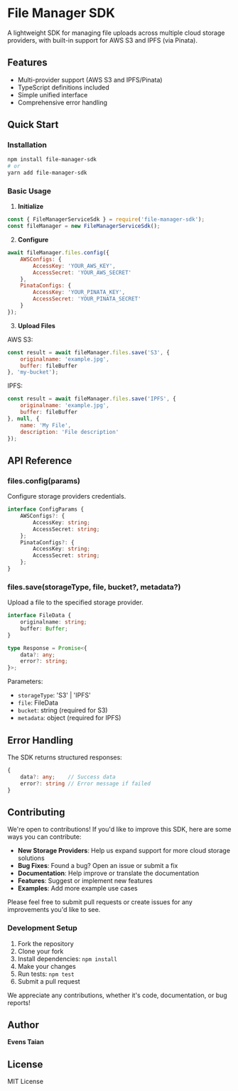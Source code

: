 # File Manager SDK

A lightweight SDK for managing file uploads across multiple cloud storage providers, with built-in support for AWS S3 and IPFS (via Pinata).

## Features

- Multi-provider support (AWS S3 and IPFS/Pinata)
- TypeScript definitions included
- Simple unified interface
- Comprehensive error handling

## Quick Start

### Installation

```bash
npm install file-manager-sdk
# or
yarn add file-manager-sdk
```

### Basic Usage

1. **Initialize**
```javascript
const { FileManagerServiceSdk } = require('file-manager-sdk');
const fileManager = new FileManagerServiceSdk();
```

2. **Configure**
```javascript
await fileManager.files.config({
    AWSConfigs: {
        AccessKey: 'YOUR_AWS_KEY',
        AccessSecret: 'YOUR_AWS_SECRET'
    },
    PinataConfigs: {
        AccessKey: 'YOUR_PINATA_KEY',
        AccessSecret: 'YOUR_PINATA_SECRET'
    }
});
```

3. **Upload Files**

AWS S3:
```javascript
const result = await fileManager.files.save('S3', {
    originalname: 'example.jpg',
    buffer: fileBuffer
}, 'my-bucket');
```

IPFS:
```javascript
const result = await fileManager.files.save('IPFS', {
    originalname: 'example.jpg',
    buffer: fileBuffer
}, null, {
    name: 'My File',
    description: 'File description'
});
```

## API Reference

### files.config(params)
Configure storage providers credentials.

```typescript
interface ConfigParams {
    AWSConfigs?: {
        AccessKey: string;
        AccessSecret: string;
    };
    PinataConfigs?: {
        AccessKey: string;
        AccessSecret: string;
    };
}
```

### files.save(storageType, file, bucket?, metadata?)
Upload a file to the specified storage provider.

```typescript
interface FileData {
    originalname: string;
    buffer: Buffer;
}

type Response = Promise<{
    data?: any;
    error?: string;
}>;
```

Parameters:
- `storageType`: 'S3' | 'IPFS'
- `file`: FileData
- `bucket`: string (required for S3)
- `metadata`: object (required for IPFS)

## Error Handling

The SDK returns structured responses:
```typescript
{
    data?: any;    // Success data
    error?: string // Error message if failed
}
```

## Contributing

We're open to contributions! If you'd like to improve this SDK, here are some ways you can contribute:

- **New Storage Providers**: Help us expand support for more cloud storage solutions
- **Bug Fixes**: Found a bug? Open an issue or submit a fix
- **Documentation**: Help improve or translate the documentation
- **Features**: Suggest or implement new features
- **Examples**: Add more example use cases

Please feel free to submit pull requests or create issues for any improvements you'd like to see.

### Development Setup

1. Fork the repository
2. Clone your fork
3. Install dependencies: `npm install`
4. Make your changes
5. Run tests: `npm test`
6. Submit a pull request

We appreciate any contributions, whether it's code, documentation, or bug reports!

## Author

**Evens Taian**

## License

MIT License